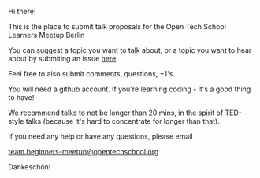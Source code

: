 Hi there!

This is the place to submit talk proposals for the Open Tech School Learners Meetup Berlin

You can suggest a topic you want to talk about, or a topic you want to hear about by submiting an issue [here](https://github.com/OpenTechSchool/learners-meetup-berlin/issues).

Feel free to also submit comments, questions, +1's.

You will need a github account. If you're learning coding - it's a good thing to have!

We recommend talks to not be longer than 20 mins, in the spirit of TED-style talks (because it's hard to concentrate for longer than that).

If you need any help or have any questions, please email 

team.beginners-meetup@opentechschool.org

Dankeschön!
